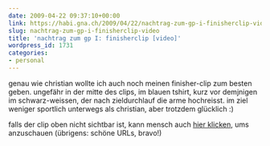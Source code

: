 ```yaml
---
date: 2009-04-22 09:37:10+00:00
link: https://habi.gna.ch/2009/04/22/nachtrag-zum-gp-i-finisherclip-video/
slug: nachtrag-zum-gp-i-finisherclip-video
title: 'nachtrag zum gp I: finisherclip [video]'
wordpress_id: 1731
categories:
- personal
---
```


genau wie christian wollte ich auch noch meinen finisher-clip zum besten geben. ungefähr in der mitte des clips, im blauen tshirt, kurz vor demjnigen im schwarz-weissen, der nach zieldurchlauf die arme hochreisst. im ziel weniger sportlich unterwegs als christian, aber trotzdem glücklich :)

falls der clip oben nicht sichtbar ist, kann mensch auch [hier klicken](http://www.migros-finisherclip.ch/en/previews/index/37/1190), ums anzuschauen (übrigens: schöne URLs, bravo!)
